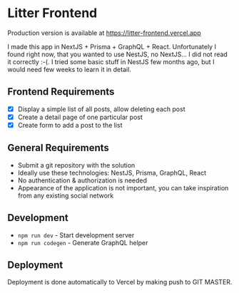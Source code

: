 # Litter Frontend
Production version is available at https://litter-frontend.vercel.app

I made this app in NextJS + Prisma + GraphQL + React. 
Unfortunately I found right now, that you wanted to use NestJS, no NextJS... 
I did not read it correctly :-(. I tried some basic stuff in NestJS few
months ago, but I would need few weeks to learn it in detail.

## Frontend Requirements
- [x] Display a simple list of all posts, allow deleting each post
- [x] Create a detail page of one particular post
- [x] Create form to add a post to the list

## General Requirements
- Submit a git repository with the solution
- Ideally use these technologies: NestJS, Prisma, GraphQL, React
- No authentication & authorization is needed
- Appearance of the application is not important, you can take inspiration from any
  existing social network

## Development
- `npm run dev` - Start development server
- `npm run codegen` - Generate GraphQL helper

## Deployment
Deployment is done automatically to Vercel by making push to GIT MASTER.